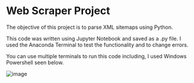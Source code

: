 # Web Scraper Project

The objective of this project is to parse XML sitemaps using Python.

This code was written using Jupyter Notebook and saved as a .py file.
I used the Anaconda Terminal to test the functionality and to change errors.

You can use multiple terminals to run this code including, I used Windows Powershell seen below.

![image](https://github.com/CharlieMaguire1/Data-Analysis-Portfolio/assets/144113514/dacc9c26-3598-4d41-b2be-9378c06e6bcd)




